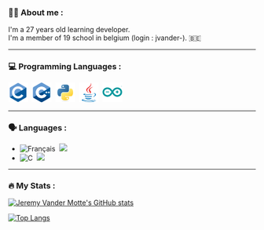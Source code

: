 
### :man_technologist: About me :

I'm a 27 years old learning developer.  
I'm a member of 19 school in belgium (login : jvander-). 🇧🇪


---
### 💻 Programming Languages :
  <div>
    <img src="https://github.com/devicons/devicon/blob/master/icons/c/c-original.svg" title="C" alt="C" width="40" height="40"/>&nbsp;
    <img src="https://github.com/devicons/devicon/blob/master/icons/cplusplus/cplusplus-original.svg" title="C++" alt="C++" width="40" height="40"/>&nbsp;
    <img src="https://github.com/devicons/devicon/blob/master/icons/python/python-original.svg" title="Python" alt="Python" width="40" height="40"/>&nbsp; 
    <img src="https://github.com/devicons/devicon/blob/master/icons/java/java-original.svg" title="Java" alt="Java" width="40" height="40"/>&nbsp; 
    <img src="https://github.com/devicons/devicon/blob/master/icons/arduino/arduino-original.svg" title="Arduino" alt="Arduino" width="40" height="40"/>&nbsp; 
</div>

---

### 🗣️ Languages :
  - <img src="https://www.svgrepo.com/show/248625/france.svg" title="Français" alt="Français" width="40" height="40"/>&nbsp; ![](https://us-central1-progress-markdown.cloudfunctions.net/progress/100)
   - <img src="https://upload.wikimedia.org/wikipedia/commons/thumb/8/83/Emojione_1F1EC-1F1E7.svg/1024px-Emojione_1F1EC-1F1E7.svg.png" title="Anglais" alt="C" width="40" height="40"/>&nbsp; ![](https://us-central1-progress-markdown.cloudfunctions.net/progress/60)
 
---

### :fire: My Stats :


[![Jeremy Vander Motte's GitHub stats](https://github-readme-stats.vercel.app/api?username=JeremyVanderMotte&theme=nightowl&hide=prs,issues,contribs)](https://github.com/JeremyVanderMotte/github-readme-stats)

[![Top Langs](https://github-readme-stats.vercel.app/api/top-langs/?username=JeremyVanderMotte&theme=nightowl&layout=compact)](https://github.com/JeremyVanderMotte/github-readme-stats)
